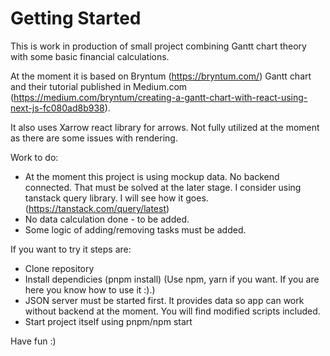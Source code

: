 # Getting Started

This is work in production of small project combining Gantt chart theory with some basic financial calculations.

At the moment it is based on Bryntum (https://bryntum.com/) Gantt chart and their tutorial published in Medium.com (https://medium.com/bryntum/creating-a-gantt-chart-with-react-using-next-js-fc080ad8b938).

It also uses Xarrow react library for arrows. Not fully utilized at the moment as there are some issues with rendering.

Work to do:

- At the moment this project is using mockup data. No backend connected. That must be solved at the later stage. I consider using tanstack query library. I will see how it goes. (https://tanstack.com/query/latest)
- No data calculation done - to be added.
- Some logic of adding/removing tasks must be added.

If you want to try it steps are:
- Clone repository
- Install dependicies (pnpm install) (Use npm, yarn if you want. If you are here you know how to use it :).)
- JSON server must be started first. It provides data so app can work without backend at the moment. You will find modified scripts included.
- Start project itself using pnpm/npm start

Have fun :)
